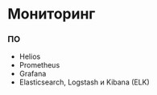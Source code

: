 # Мониторинг

### ПО
  - Helios
  - Prometheus
  - Grafana
  - Elasticsearch, Logstash и Kibana (ELK)